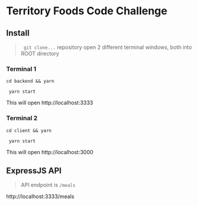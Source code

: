 # Territory Foods Code Challenge

## Install
> ``` git clone...``` repository 
> open 2 different terminal windows, both into ROOT directory

### Terminal 1

``` cd backend && yarn ```

``` yarn start```

This will open http://localhost:3333

### Terminal 2

``` cd client && yarn ```

``` yarn start```

This will open http://localhost:3000

## ExpressJS API

> API endpoint is `/meals` 

http://localhost:3333/meals

